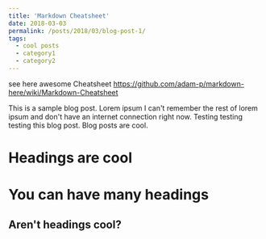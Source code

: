 ```yaml
---
title: 'Markdown Cheatsheet'
date: 2018-03-03
permalink: /posts/2018/03/blog-post-1/
tags:
  - cool posts
  - category1
  - category2
---
```


see here awesome Cheatsheet https://github.com/adam-p/markdown-here/wiki/Markdown-Cheatsheet

This is a sample blog post. Lorem ipsum I can't remember the rest of lorem ipsum and don't have an internet connection right now. Testing testing testing this blog post. Blog posts are cool.

Headings are cool
======

You can have many headings
======

Aren't headings cool?
------
